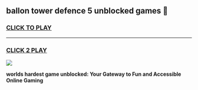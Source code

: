 
## ballon tower defence 5 unblocked games 👋
<h3>
<a href="https://premium.freeplayer.one?title=ballon_tower_defence_5_unblocked_games&ref=13F">CLICK TO PLAY</a></h3>
<hr>

<h3>
<a href="https://premium.freeplayer.one?title=ballon_tower_defence_5_unblocked_games&ref=13F">CLICK 2 PLAY</a>
  
</h3>

<a href="https://premium.freeplayer.one?title=ballon_tower_defence_5_unblocked_games&ref=12F/"><img src="https://clearcache.store/games.png"></a>


**worlds hardest game unblocked: Your Gateway to Fun and Accessible Online Gaming**
